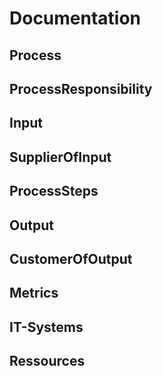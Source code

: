 # Documentation

## Process
<!-- Enter the process name here -->

## ProcessResponsibility
<!-- Enter the process responsibility here -->

## Input
<!-- Enter the input for the process here -->

## SupplierOfInput
<!-- Enter the supplier of the input for the process here -->

## ProcessSteps
<!-- Enter the process steps in their correct order here -->

## Output
<!-- Enter the output for the process here -->

## CustomerOfOutput
<!-- Enter the customer of the process output here -->

## Metrics
<!-- Enter the process metrics here -->

## IT-Systems
<!-- Enter the IT-Systems involved in the process here -->

## Ressources
<!-- Enter the process ressources here -->
